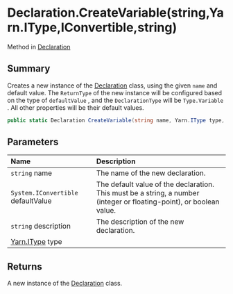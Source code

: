 # Declaration.CreateVariable(string,Yarn.IType,IConvertible,string)

Method in [Declaration](/api/csharp/yarn.compiler.declaration.md)

## Summary


Creates a new instance of the  <a href="yarn.compiler.declaration.md">Declaration</a>  class,
using the given  <code>name</code>  and default value. The
<code>ReturnType</code>  of the new instance will be configured
based on the type of  <code>defaultValue</code> , and the
<code>DeclarationType</code>  will be  <code>Type.Variable</code> . All other properties will be their
default values.


```csharp
public static Declaration CreateVariable(string name, Yarn.IType type, IConvertible defaultValue, string description = null)
```

## Parameters

|Name|Description|
|:---|:---|
|`string` name|The name of the new declaration.|
|`System.IConvertible` defaultValue|The default value of the declaration. This must be a string, a number (integer or floating-point), or boolean value.|
|`string` description|The description of the new declaration.|
|[Yarn.IType](/api/csharp/yarn.itype.md) type||

## Returns

A new instance of the  <a href="yarn.compiler.declaration.md">Declaration</a> 
class.


